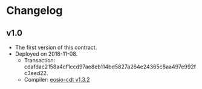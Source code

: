 # Changelog

## v1.0

- The first version of this contract.
- Deployed on 2018-11-08.
  - Transaction: cdafdac2158a4cf1ccd97ae8eb114bd5827a264e24365c8aa497e992fc3eed22.
  - Compiler: [eosio-cdt v1.3.2](https://github.com/EOSIO/eosio.cdt)
